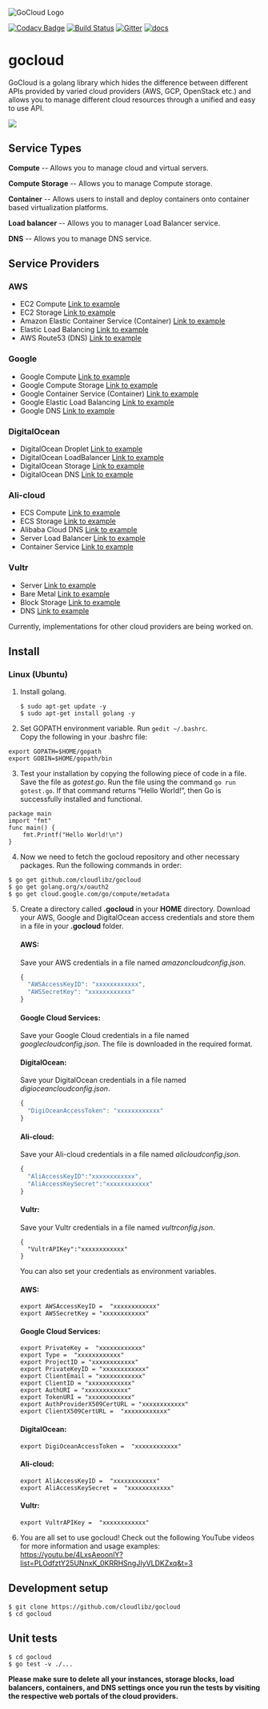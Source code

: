 ![GoCloud Logo](assets/logo.png)

[![Codacy Badge](https://api.codacy.com/project/badge/Grade/0fce581810a6420aaca4ba6757c54529)](https://www.codacy.com/app/cloudlibz/gocloud?utm_source=github.com&utm_medium=referral&utm_content=cloudlibz/gocloud&utm_campaign=Badge_Grade)
[![Build Status](https://travis-ci.org/cloudlibz/gocloud.svg?branch=master)](https://travis-ci.org/cloudlibz/gocloud)
[![Gitter](https://img.shields.io/badge/chat-on%20gitter-ff006f.svg?style=flat-square)](https://gitter.im/cloudlibz/gocloud)
[![docs](https://camo.githubusercontent.com/df8e028288079a740c10e6cfaad2fa0e0c96014d/687474703a2f2f696d672e736869656c64732e696f2f62616467652f446f63732d6c61746573742d677265656e2e737667)](docs)

# gocloud

GoCloud is a golang library which hides the difference between different APIs provided by varied cloud providers (AWS, GCP, OpenStack etc.) and allows you to manage different cloud resources through a unified and easy to use API.


<img src="assets/gocloudarchitecture.png" style="align: center;">


## Service Types

**Compute** -- Allows you to manage cloud and virtual servers.

**Compute Storage** -- Allows you to manage Compute storage.

**Container** -- Allows users to install and deploy containers onto container based virtualization platforms.

**Load balancer** -- Allows you to manager Load Balancer service.

**DNS** -- Allows you to manage DNS service.

## Service Providers

### AWS

* EC2 Compute [Link to example](examples/compute/ec2/ec2.md)
* EC2 Storage [Link to example](examples/storage/aws_storage/aws_storage.md)
* Amazon Elastic Container Service (Container) [Link to example](examples/container/aws_container/aws_container.md)
* Elastic Load Balancing [Link to example](examples/loadbalancer/aws_loadbalancer/aws_loadbalancer.md)
* AWS Route53 (DNS) [Link to example](examples/dns/aws_route53/aws_route53.md)

### Google

* Google Compute [Link to example](examples/compute/gce/gce.md)
* Google Compute Storage [Link to example](examples/storage/google_storage/google_storage.md)
* Google Container Service (Container) [Link to example](examples/container/google_container/google_container.md)
* Google Elastic Load Balancing [Link to example](examples/loadbalancer/google_loadbalancer/google_loadbalancer.md)
* Google DNS [Link to example](examples/dns/google_dns/google_dns.md)

### DigitalOcean

* DigitalOcean Droplet [Link to example](examples/compute/droplet/droplet.md)
* DigitalOcean LoadBalancer [Link to example](examples/loadbalancer/digiocean_loadbalancer/digiocean_loadbalancer.md)
* DigitalOcean Storage [Link to example](examples/storage/digiocean_storage/digiocean_storage.md)
* DigitalOcean DNS [Link to example](examples/dns/digioceandns/digioceandns.md)

### Ali-cloud

* ECS Compute [Link to example](examples/compute/ecs/ecs.md)
* ECS Storage [Link to example](examples/storage/ali_storage/ali_storage.md)
* Alibaba Cloud DNS [Link to example](examples/dns/ali_dns/ali_dns.md)
* Server Load Balancer [Link to example](examples/loadbalancer/ali_loadbalancer/ali_loadbalancer.md)
* Container Service [Link to example](examples/container/ali_container/ali_container.md)

### Vultr

* Server [Link to example](examples/compute/vultr_compute/vultr_compute.md)
* Bare Metal [Link to example](examples/baremetal/vultr_baremetal/vultr_baremetal.md)
* Block Storage [Link to example](examples/storage/vultr_storage/vultr_storage.md)
* DNS [Link to example](examples/dns/vultr_dns/vultr_dns.md)

Currently, implementations for other cloud providers are being worked on.

## Install

### Linux (Ubuntu)

1. Install golang.  
   ```
   $ sudo apt-get update -y
   $ sudo apt-get install golang -y
   ```

2. Set GOPATH environment variable. Run `gedit ~/.bashrc`.  
  Copy the following in your .bashrc file:
  ```
  export GOPATH=$HOME/gopath
  export GOBIN=$HOME/gopath/bin
  ```

3. Test your installation by copying the following piece of code in a file. Save the file as *gotest.go*. Run the file using the command `go run gotest.go`. If that command returns “Hello World!”, then Go is successfully installed and functional.
```golang
package main
import "fmt"
func main() {
    fmt.Printf("Hello World!\n")
}
```

4. Now we need to fetch the gocloud repository and other necessary packages. Run the following commands in order:
```
$ go get github.com/cloudlibz/gocloud
$ go get golang.org/x/oauth2
$ go get cloud.google.com/go/compute/metadata
```

5. Create a directory called <b>.gocloud</b> in your <b>HOME</b> directory. Download your AWS, Google and DigitalOcean access credentials and store them in a file in your <b>.gocloud</b> folder.

   #### AWS:
   Save your AWS credentials in a file named *amazoncloudconfig.json*.
   ```js
   {
     "AWSAccessKeyID": "xxxxxxxxxxxx",
     "AWSSecretKey": "xxxxxxxxxxxx"
   }
   ```
   #### Google Cloud Services:
   Save your Google Cloud credentials in a file named *googlecloudconfig.json*. The file is downloaded in the required format.
   #### DigitalOcean:
   Save your DigitalOcean credentials in a file named *digioceancloudconfig.json*.
   ```js
   {
     "DigiOceanAccessToken": "xxxxxxxxxxxx"
   }
   ```
   #### Ali-cloud:
   Save your Ali-cloud credentials in a file named *alicloudconfig.json*.
   ```js
   {
     "AliAccessKeyID":"xxxxxxxxxxxx",
     "AliAccessKeySecret":"xxxxxxxxxxxx"
   }
   ```
   #### Vultr:
   Save your Vultr credentials in a file named *vultrconfig.json*.
   ```
   {
     "VultrAPIKey":"xxxxxxxxxxxx"
   }
   ```

   You can also set your credentials as environment variables.  
   #### AWS:  
   ```
   export AWSAccessKeyID =  "xxxxxxxxxxxx"
   export AWSSecretKey = "xxxxxxxxxxxx"
   ```
   #### Google Cloud Services:
   ```
   export PrivateKey =  "xxxxxxxxxxxx"
   export Type =  "xxxxxxxxxxxx"
   export ProjectID = "xxxxxxxxxxxx"
   export PrivateKeyID = "xxxxxxxxxxxx"
   export ClientEmail = "xxxxxxxxxxxx"
   export ClientID = "xxxxxxxxxxxx"
   export AuthURI = "xxxxxxxxxxxx"
   export TokenURI = "xxxxxxxxxxxx"
   export AuthProviderX509CertURL = "xxxxxxxxxxxx"
   export ClientX509CertURL =  "xxxxxxxxxxxx"
   ```
   #### DigitalOcean:  
   ```
   export DigiOceanAccessToken =  "xxxxxxxxxxxx"
   ```
   #### Ali-cloud:
   ```
   export AliAccessKeyID =  "xxxxxxxxxxxx"
   export AliAccessKeySecret =  "xxxxxxxxxxxx"
   ```
   #### Vultr:
   ```
   export VultrAPIKey =  "xxxxxxxxxxxx"
   ```

6. You are all set to use gocloud! Check out the following YouTube videos for more information and usage examples:
https://youtu.be/4LxsAeoonlY?list=PLOdfztY25UNnxK_0KRRHSngJIyVLDKZxq&t=3

## Development setup

```
$ git clone https://github.com/cloudlibz/gocloud
$ cd gocloud
```

## Unit tests

```
$ cd gocloud
$ go test -v ./...
```

<b>Please make sure to delete all your instances, storage blocks, load balancers, containers, and DNS settings once you run the tests by visiting the respective web portals of the cloud providers.</b>
